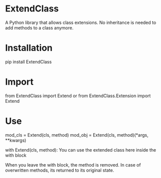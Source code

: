 # ExtendClass
A Python library that allows class extensions. No inheritance is needed to add methods to a class anymore.

# Installation
pip install ExtendClass

# Import
from ExtendClass import Extend
or
from ExtendClass.Extension import Extend

# Use
mod_cls = Extend(cls, method)
mod_obj = Extend(cls, method)(*args, **kwargs)

with Extend(cls, method): You can use the extended class here inside the with block
 
When you leave the with block, the method is removed. In case of overwritten methods, its returned to its original state.
